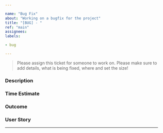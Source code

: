 ```yaml
---

name: "Bug Fix"
about: "Working on a bugfix for the project"
title: "[BUG] - "
ref: "main"
assignees:
labels:

- bug

---
```


> Please assign this ticket for someone to work on. Please make sure to add details, what is being fixed, where and set the size!

### Description



### Time Estimate



### Outcome



### User Story




---